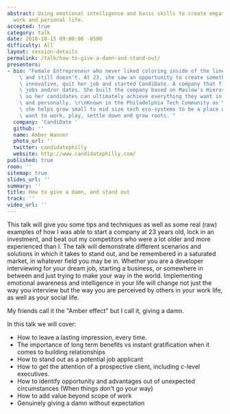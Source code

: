 ```yaml
---
abstract: Using emotional intelligence and basic skills to create empathy in your
  work and personal life.
accepted: true
category: talk
date: 2018-10-15 09:00:00 -0500
difficulty: All
layout: session-details
permalink: /talk/how-to-give-a-damn-and-stand-out/
presenters:
- bio: "Female Entrepreneur who never liked coloring inside of the lines as a kid,\
    \ and still doesn't. At 23, she saw an opportunity to create something new and\
    \ innovative, quit her job and started CandiDate. A company that finds tech folks\
    \ jobs and/or dates. She built the company based on Maslow's Hierarchy of Needs,\
    \ so her candidates can ultimately achieve everything they want in life, professionally\
    \ and personally. \r\nKnown in the Philadelphia Tech Community as \"The Dev Whisperer\"\
    \ she helps grow small to mid size tech eco-systems to be a place where people\
    \ want to work, play, settle down and grow roots. "
  company: 'CandiDate '
  github: ''
  name: Amber Wanner
  photo_url: ''
  twitter: candidatephilly
  website: http://www.candidatephilly.com/
published: true
room: ''
sitemap: true
slides_url: ''
summary: ''
title: How to give a damn, and stand out
track: ''
video_url: ''
---
```


This talk will give you some tips and techniques as well as some real (raw) examples of how I was able to start a company at 23 years old, lock in an investment, and beat out my competitors who were a lot older and more experienced than I.
The talk will demonstrate different scenarios and solutions in which it takes to stand out, and be remembered in a saturated market, in whatever field you may be in. Whether you are a developer interviewing for your dream job, starting a business, or somewhere in between and just trying to make your way in the world. Implementing emotional awareness and intelligence in your life will change not just the way you interview but the way you are perceived by others in your work life, as well as your social life.

My friends call it the "Amber effect" but I call it, giving a damn.

In this talk we will cover: 

-	How to leave a lasting impression, every time. 
-	The importance of long term benefits vs instant gratification when it comes to building relationships
-	How to stand out as a potential job applicant
-	How to get the attention of a prospective client, including c-level executives.
-	How to identify opportunity and advantages out of unexpected circumstances (When things don't go your way)
-	How to add value beyond scope of work
-	Genuinely giving a damn without expectation
